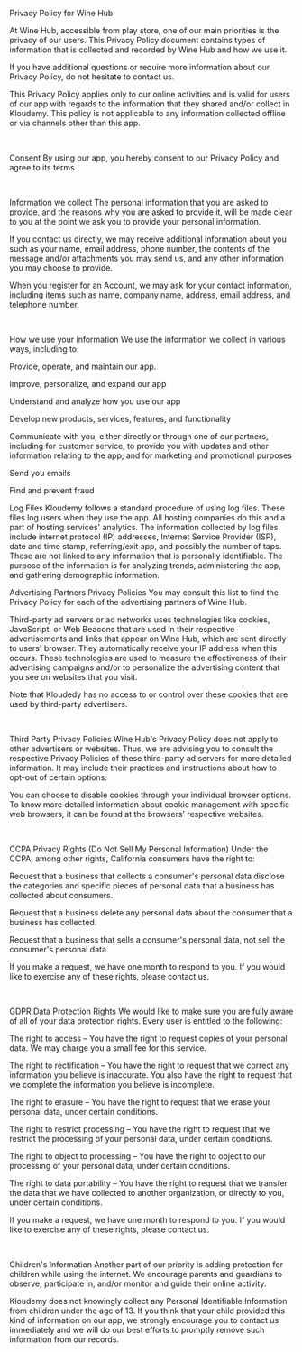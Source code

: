 Privacy Policy for Wine Hub
 

At Wine Hub, accessible from play store, one of our main priorities is the privacy of our users. This Privacy Policy document contains types of information that is collected and recorded by Wine Hub and how we use it.

If you have additional questions or require more information about our Privacy Policy, do not hesitate to contact us.

This Privacy Policy applies only to our online activities and is valid for users of our app with regards to the information that they shared and/or collect in Kloudemy. This policy is not applicable to any information collected offline or via channels other than this app. 

​

Consent
By using our app, you hereby consent to our Privacy Policy and agree to its terms.

​

Information we collect
The personal information that you are asked to provide, and the reasons why you are asked to provide it, will be made clear to you at the point we ask you to provide your personal information.

If you contact us directly, we may receive additional information about you such as your name, email address, phone number, the contents of the message and/or attachments you may send us, and any other information you may choose to provide.

When you register for an Account, we may ask for your contact information, including items such as name, company name, address, email address, and telephone number.

​

How we use your information
We use the information we collect in various ways, including to:

Provide, operate, and maintain our app.

Improve, personalize, and expand our app

Understand and analyze how you use our app

Develop new products, services, features, and functionality

Communicate with you, either directly or through one of our partners, including for customer service, to provide you with updates and other information relating to the app, and for marketing and promotional purposes

Send you emails

Find and prevent fraud

 
Log Files
Kloudemy follows a standard procedure of using log files. These files log users when they use the app. All hosting companies do this and a part of hosting services' analytics. The information collected by log files include internet protocol (IP) addresses, Internet Service Provider (ISP), date and time stamp, referring/exit app, and possibly the number of taps. These are not linked to any information that is personally identifiable. The purpose of the information is for analyzing trends, administering the app, and gathering demographic information.


Advertising Partners Privacy Policies
You may consult this list to find the Privacy Policy for each of the advertising partners of Wine Hub.

Third-party ad servers or ad networks uses technologies like cookies, JavaScript, or Web Beacons that are used in their respective advertisements and links that appear on Wine Hub, which are sent directly to users' browser. They automatically receive your IP address when this occurs. These technologies are used to measure the effectiveness of their advertising campaigns and/or to personalize the advertising content that you see on websites that you visit.

Note that Kloudedy has no access to or control over these cookies that are used by third-party advertisers.

​

Third Party Privacy Policies
Wine Hub's Privacy Policy does not apply to other advertisers or websites. Thus, we are advising you to consult the respective Privacy Policies of these third-party ad servers for more detailed information. It may include their practices and instructions about how to opt-out of certain options.

You can choose to disable cookies through your individual browser options. To know more detailed information about cookie management with specific web browsers, it can be found at the browsers' respective websites.

​

CCPA Privacy Rights (Do Not Sell My Personal Information)
Under the CCPA, among other rights, California consumers have the right to:

Request that a business that collects a consumer's personal data disclose the categories and specific pieces of personal data that a business has collected about consumers.

Request that a business delete any personal data about the consumer that a business has collected.

Request that a business that sells a consumer's personal data, not sell the consumer's personal data.

If you make a request, we have one month to respond to you. If you would like to exercise any of these rights, please contact us.

​

GDPR Data Protection Rights
We would like to make sure you are fully aware of all of your data protection rights. Every user is entitled to the following:

The right to access – You have the right to request copies of your personal data. We may charge you a small fee for this service.

The right to rectification – You have the right to request that we correct any information you believe is inaccurate. You also have the right to request that we complete the information you believe is incomplete.

The right to erasure – You have the right to request that we erase your personal data, under certain conditions.

The right to restrict processing – You have the right to request that we restrict the processing of your personal data, under certain conditions.

The right to object to processing – You have the right to object to our processing of your personal data, under certain conditions.

The right to data portability – You have the right to request that we transfer the data that we have collected to another organization, or directly to you, under certain conditions.

If you make a request, we have one month to respond to you. If you would like to exercise any of these rights, please contact us.

​

Children's Information
Another part of our priority is adding protection for children while using the internet. We encourage parents and guardians to observe, participate in, and/or monitor and guide their online activity.

Kloudemy does not knowingly collect any Personal Identifiable Information from children under the age of 13. If you think that your child provided this kind of information on our app, we strongly encourage you to contact us immediately and we will do our best efforts to promptly remove such information from our records.
